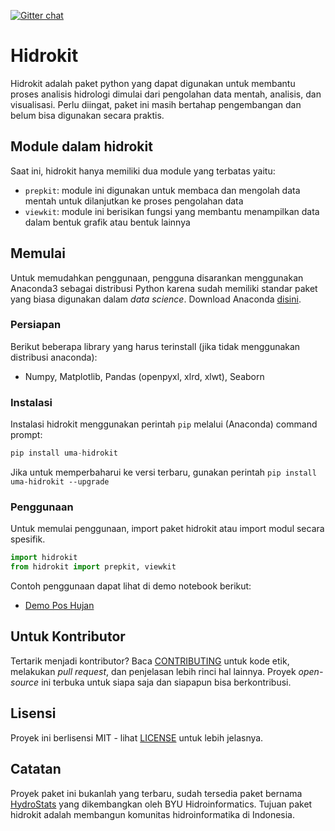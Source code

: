 [![Gitter chat](https://badges.gitter.im/hidrokit/gitter.png)](https://gitter.im/hidrokit/gitter)

# Hidrokit

Hidrokit adalah paket python yang dapat digunakan untuk membantu proses analisis hidrologi dimulai dari pengolahan data mentah, analisis, dan visualisasi. Perlu diingat, paket ini masih bertahap pengembangan dan belum bisa digunakan secara praktis. 

## Module dalam hidrokit

Saat ini, hidrokit hanya memiliki dua module yang terbatas yaitu:
- `prepkit`: module ini digunakan untuk membaca dan mengolah data mentah untuk dilanjutkan ke proses pengolahan data
- `viewkit`: module ini berisikan fungsi yang membantu menampilkan data dalam bentuk grafik atau bentuk lainnya

## Memulai

Untuk memudahkan penggunaan, pengguna disarankan menggunakan Anaconda3 sebagai distribusi Python karena sudah memiliki standar paket yang biasa digunakan dalam _data science_. Download Anaconda [disini](https://www.anaconda.com/download/).

### Persiapan

Berikut beberapa library yang harus terinstall (jika tidak menggunakan distribusi anaconda):
- Numpy, Matplotlib, Pandas (openpyxl, xlrd, xlwt), Seaborn

### Instalasi

Instalasi hidrokit menggunakan perintah `pip` melalui (Anaconda) command prompt:

```python
pip install uma-hidrokit
```

Jika untuk memperbaharui ke versi terbaru, gunakan perintah `pip install uma-hidrokit --upgrade`

### Penggunaan

Untuk memulai penggunaan, import paket hidrokit atau import modul secara spesifik.

```python
import hidrokit
from hidrokit import prepkit, viewkit
```

Contoh penggunaan dapat lihat di demo notebook berikut:
- [Demo Pos Hujan](https://nbviewer.jupyter.org/github/taruma/hidrokit/blob/master/notebook/demo_pos_hujan.ipynb)

## Untuk Kontributor

Tertarik menjadi kontributor? Baca [CONTRIBUTING](https://github/taruma/hidrokit/blob/master/CONTRIBUTING.md) untuk kode etik, melakukan _pull request_, dan penjelasan lebih rinci hal lainnya. Proyek _open-source_ ini terbuka untuk siapa saja dan siapapun bisa berkontribusi.

## Lisensi

Proyek ini berlisensi MIT - lihat [LICENSE](https://github/taruma/hidrokit/blob/master/LICENSE) untuk lebih jelasnya.

## Catatan

Proyek paket ini bukanlah yang terbaru, sudah tersedia paket bernama [HydroStats](https://github.com/BYU-hydroinformatics/Hydrostats) yang dikembangkan oleh BYU Hidroinformatics. Tujuan paket hidrokit adalah membangun komunitas hidroinformatika di Indonesia. 